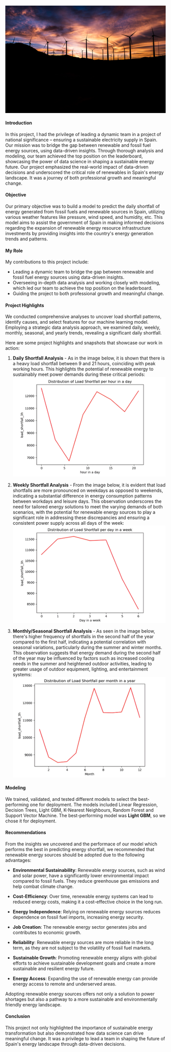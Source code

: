 ![Image 3](images/energy.jpg)

#### Introduction

In this project, I had the privilege of leading a dynamic team in a project of national significance – ensuring a sustainable electricity supply in Spain. Our mission was to bridge the gap between renewable and fossil fuel energy sources, using data-driven insights. Through thorough analysis and modeling, our team achieved the top position on the leaderboard, showcasing the power of data science in shaping a sustainable energy future. Our project emphasized the real-world impact of data-driven decisions and underscored the critical role of renewables in Spain's energy landscape. It was a journey of both professional growth and meaningful change.

#### Objective
Our primary objective was to build a model to predict the daily shortfall of energy generated from fossil fuels and renewable sources in Spain, utilizing various weather features like pressure, wind speed, and humidity, etc. This model aims to assist the government of Spain in making informed decisions regarding the expansion of renewable energy resource infrastructure investments by providing insights into the country's energy generation trends and patterns.

#### My Role

My contributions to this project include:
- Leading a dynamic team to bridge the gap between renewable and fossil fuel energy sources using data-driven insights.
- Overseeing in-depth data analysis and working closely with modeling, which led our team to achieve the top position on the leaderboard.
- Guiding the project to both professional growth and meaningful change.

#### Project Highlights

We conducted comprehensive analyses to uncover load shortfall patterns, identify causes, and select features for our machine learning model. Employing a strategic data analysis approach, we examined daily, weekly, monthly, seasonal, and yearly trends, revealing a significant daily shortfall.

Here are some project highlights and snapshots that showcase our work in action:

1. **Daily Shortfall Analysis** - As in the image below, it is shown that there is a heavy load shortfall between 9 and 21 hours, coinciding with peak working hours. This highlights the potential of renewable energy to sustainably meet power demands during these critical periods:![Image 1](images/load_shortfall_hour.jpg)
  
2. **Weekly Shortfall Analysis** - From the image below, it is evident that load shortfalls are more pronounced on weekdays as opposed to weekends, indicating a substantial difference in energy consumption patterns between workdays and leisure days. This observation underscores the need for tailored energy solutions to meet the varying demands of both scenarios, with the potential for renewable energy sources to play a significant role in addressing these discrepancies and ensuring a consistent power supply across all days of the week:![Image 2](images/load_shortfall_day.jpg)
  
3. **Monthly/Seasonal Shortfall Analysis** - As seen in the image below, there's higher frequency of shortfalls in the second half of the year compared to the first half, indicating a potential correlation with seasonal variations, particularly during the summer and winter months. This observation suggests that energy demand during the second half of the year may be influenced by factors such as increased cooling needs in the summer and heightened outdoor activities, leading to greater usage of outdoor equipment, lighting, and entertainment systems:![Image 3](images/load_shortfall_month.jpg)

#### Modeling

We trained, validated, and tested different models to select the best-performing one for deployment. The models included Linear Regression, Decision Trees, Light GBM, K-Nearest Neighbours, Random Forest and Support Vector Machine. The best-performing model was **Light GBM**, so we chose it for deployment.

#### Recommendations

From the insights we uncovered and the performace of our model which performs the best in predicting energy shortfall, we recommended that renewable energy sources should be adopted due to the following advantages:

- **Environmental Sustainability**: Renewable energy sources, such as wind and solar power, have a significantly lower environmental impact compared to fossil fuels. They reduce greenhouse gas emissions and help combat climate change.

- **Cost-Efficiency**: Over time, renewable energy systems can lead to reduced energy costs, making it a cost-effective choice in the long run.

- **Energy Independence**: Relying on renewable energy sources reduces dependence on fossil fuel imports, increasing energy security.

- **Job Creation**: The renewable energy sector generates jobs and contributes to economic growth.

- **Reliability**: Renewable energy sources are more reliable in the long term, as they are not subject to the volatility of fossil fuel markets.

- **Sustainable Growth**: Promoting renewable energy aligns with global efforts to achieve sustainable development goals and create a more sustainable and resilient energy future.

- **Energy Access**: Expanding the use of renewable energy can provide energy access to remote and underserved areas.

Adopting renewable energy sources offers not only a solution to power shortages but also a pathway to a more sustainable and environmentally friendly energy landscape.

#### Conclusion
This project not only highlighted the importance of sustainable energy transformation but also demonstrated how data science can drive meaningful change. It was a privilege to lead a team in shaping the future of Spain's energy landscape through data-driven decisions.
